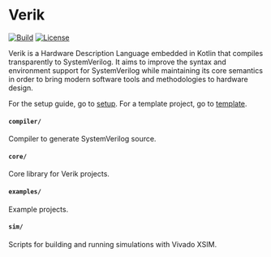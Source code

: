 # Verik
[![Build](https://github.com/frwang96/verik/actions/workflows/Build.yml/badge.svg)](https://github.com/frwang96/verik)
[![License](https://img.shields.io/badge/License-Apache%202.0-blue.svg)](https://opensource.org/licenses/Apache-2.0)

Verik is a Hardware Description Language embedded in Kotlin that compiles transparently to SystemVerilog. It aims to
improve the syntax and environment support for SystemVerilog while maintaining its core semantics in order to bring
modern software tools and methodologies to hardware design.

For the setup guide, go to [setup](https://verik.io/setup/index.html). For a template project, go to
[template](https://github.com/frwang96/verik-template).

#### `compiler/`
Compiler to generate SystemVerilog source.

#### `core/`
Core library for Verik projects.

#### `examples/`
Example projects.

#### `sim/`
Scripts for building and running simulations with Vivado XSIM.
